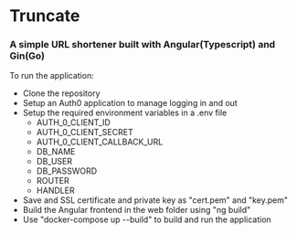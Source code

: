 # Truncate

### A simple URL shortener built with Angular(Typescript) and Gin(Go)

To run the application:
- Clone the repository
- Setup an Auth0 application to manage logging in and out
- Setup the required environment variables in a .env file
  - AUTH_0_CLIENT_ID
  - AUTH_0_CLIENT_SECRET
  - AUTH_0_CLIENT_CALLBACK_URL
  - DB_NAME
  - DB_USER
  - DB_PASSWORD
  - ROUTER
  - HANDLER
- Save and SSL certificate and private key as "cert.pem" and "key.pem"
- Build the Angular frontend in the web folder using "ng build"
- Use "docker-compose up --build" to build and run the application